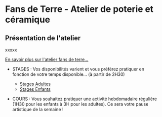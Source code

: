 # Fans de Terre - Atelier de poterie et céramique
## Présentation de l'atelier
xxxxx 

[En savoir plus sur l'atelier fans de terre...](atelier.md)

- STAGES : Vos disponibilités varient et vous préférez pratiquer en fonction de votre temps disponible… (à partir de 2H30) 
  - [Stages Adultes](stages-adultes.md)
  - [Stages Enfants](stages-enfants.md)

- COURS : Vous souhaitez pratiquer une activité hebdomadaire régulière (1H30 pour les enfants à 3H pour les adultes). Ce sera votre pause artistique de la semaine !
